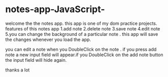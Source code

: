 # notes-app-JavaScript-

welcome the the notes app. 
this app is one of my dom practice projects.
features of this notes app
1.add note
2.delete note
3.save note
4.edit note
5.you can change the background of a particular note . this app will save the changes whenever you load the app.

you can edit a note when you DoubleClick on the note . if you press add note a new input field will appear.if you DoubleClick on the add note button the input field will hide again.

thanks a lot